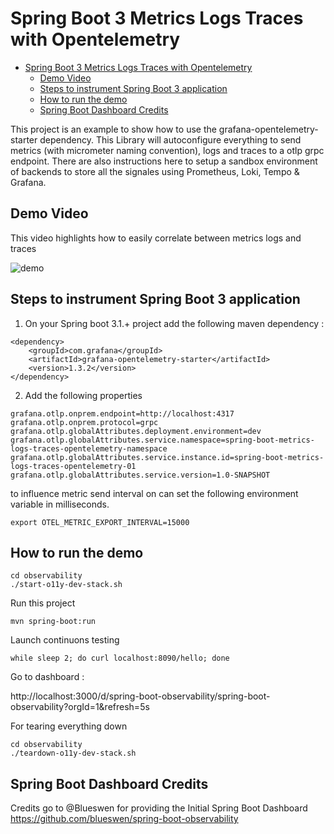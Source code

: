 # Spring Boot 3 Metrics Logs Traces with Opentelemetry

- [Spring Boot 3 Metrics Logs Traces with Opentelemetry](#spring-boot-3-metrics-logs-traces-with-opentelemetry)
  - [Demo Video](#demo-video)
  - [Steps to instrument Spring Boot 3 application](#steps-to-instrument-spring-boot-3-application)
  - [How to run the demo](#how-to-run-the-demo)
  - [Spring Boot Dashboard Credits](#spring-boot-dashboard-credits)

This project is an example to show how to use the grafana-opentelemetry-starter dependency. This Library will autoconfigure everything to send metrics (with micrometer naming convention), logs and traces to a otlp grpc endpoint. There are also instructions here to setup a sandbox environment of backends to store all the signales using Prometheus, Loki, Tempo & Grafana.

## Demo Video

This video highlights how to easily correlate between metrics logs and traces

![demo](media/output.gif)



## Steps to instrument Spring Boot 3 application

1. On your Spring boot 3.1.+ project add the following maven dependency : 

```
<dependency>
    <groupId>com.grafana</groupId>         
    <artifactId>grafana-opentelemetry-starter</artifactId>
    <version>1.3.2</version>
</dependency>
```

2. Add the following properties

```
grafana.otlp.onprem.endpoint=http://localhost:4317
grafana.otlp.onprem.protocol=grpc
grafana.otlp.globalAttributes.deployment.environment=dev
grafana.otlp.globalAttributes.service.namespace=spring-boot-metrics-logs-traces-opentelemetry-namespace
grafana.otlp.globalAttributes.service.instance.id=spring-boot-metrics-logs-traces-opentelemetry-01
grafana.otlp.globalAttributes.service.version=1.0-SNAPSHOT
```

to influence metric send interval on can set the following environment variable in milliseconds.
```
export OTEL_METRIC_EXPORT_INTERVAL=15000
```

## How to run the demo

```
cd observability
./start-o11y-dev-stack.sh
```

Run this project

```
mvn spring-boot:run
```

Launch continuons testing

```
while sleep 2; do curl localhost:8090/hello; done
```

Go to dashboard : 

http://localhost:3000/d/spring-boot-observability/spring-boot-observability?orgId=1&refresh=5s


For tearing everything down 

```
cd observability
./teardown-o11y-dev-stack.sh
```

## Spring Boot Dashboard Credits

Credits go to @Blueswen for providing the Initial Spring Boot Dashboard
https://github.com/blueswen/spring-boot-observability